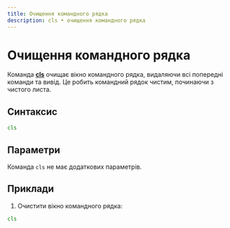```yaml
---
title: Очищення командного рядка
description: cls • очищення командного рядка
---
```


# Очищення командного рядка

Команда **[cls](https://docs.microsoft.com/en-us/windows-server/administration/windows-commands/cls 'Microsoft Dosc')** очищає вікно командного рядка, видаляючи всі попередні команди та вивід. Це робить командний рядок чистим, починаючи з чистого листа.

## Синтаксис

```cmd
cls
```

## Параметри

Команда `cls` не має додаткових параметрів.

## Приклади

1. Очистити вікно командного рядка:

```cmd
cls
```
